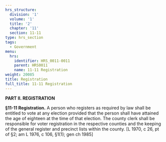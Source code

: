 ```yaml
---
hrs_structure:
  division: '1'
  volume: '1'
  title: '2'
  chapter: '11'
  section: 11-11
type: hrs_section
tags:
  - Government
menu:
  hrs:
    identifier: HRS_0011-0011
    parent: HRS0011
    name: 11-11 Registration
weight: 20085
title: Registration
full_title: 11-11 Registration
---
```

**PART II. REGISTRATION**

**§11-11 Registration.** A person who registers as required by law shall be entitled to vote at any election provided that the person shall have attained the age of eighteen at the time of that election. The county clerk shall be responsible for voter registration in the respective counties and the keeping of the general register and precinct lists within the county. [L 1970, c 26, pt of §2; am L 1976, c 106, §1(1); gen ch 1985]